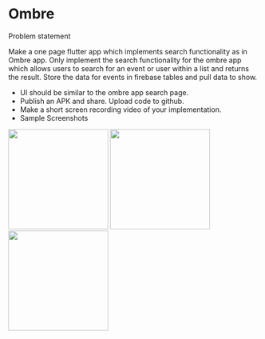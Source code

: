 # Ombre

Problem statement

Make a one page flutter app which implements search functionality as in Ombre app. Only
implement the search functionality for the ombre app which allows users to search for an event
or user within a list and returns the result. Store the data for events in firebase tables and pull
data to show.
- UI should be similar to the ombre app search page.
- Publish an APK and share. Upload code to github.
- Make a short screen recording video of your implementation.
- Sample Screenshots

<code><img src="https://user-images.githubusercontent.com/23384886/115047434-2122bc00-9ef6-11eb-8f50-0456f69b8f0f.jpeg" height=200></code>
<code><img src="https://user-images.githubusercontent.com/23384886/115047501-30a20500-9ef6-11eb-916e-2c5933e9745c.jpeg" height=200></code>
<code><img src="https://user-images.githubusercontent.com/23384886/115047507-31d33200-9ef6-11eb-9fbb-0414c1f6b609.jpeg" height=200></code>


